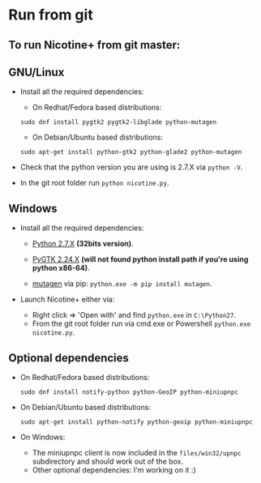 # Run from git

## To run Nicotine+ from git master:

## GNU/Linux

* Install all the required dependencies:

    * On Redhat/Fedora based distributions:

    `sudo dnf install pygtk2 pygtk2-libglade python-mutagen`

    * On Debian/Ubuntu based distributions:

    `sudo apt-get install python-gtk2 python-glade2 python-mutagen`

* Check that the python version you are using is 2.7.X via `python -V`.

* In the git root folder run `python nicotine.py`.

## Windows

* Install all the required dependencies:

    * [Python 2.7.X](https://www.python.org/downloads/windows/) **(32bits version)**.

    * [PyGTK 2.24.X](http://ftp.gnome.org/pub/GNOME/binaries/win32/pygtk/2.24/) **(will not found python install path if you're using python x86-64)**.

    * [mutagen](https://github.com/quodlibet/mutagen) via pip: `python.exe -m pip install mutagen`.


* Launch Nicotine+ either via:

    * Right click =>  'Open with' and find `python.exe` in `C:\Python27`.
    * From the git root folder run via cmd.exe or Powershell `python.exe nicotine.py`.

## Optional dependencies

* On Redhat/Fedora based distributions:

    `sudo dnf install notify-python python-GeoIP python-miniupnpc`


* On Debian/Ubuntu based distributions:

    `sudo apt-get install python-notify python-geoip python-miniupnpc`


* On Windows:
    * The miniupnpc client is now included in the `files/win32/upnpc` subdirectory and should work out of the box.
    * Other optional dependencies: I'm working on it :)
